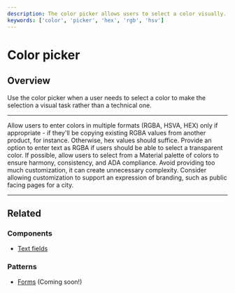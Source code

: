 ```yaml
---
description: The color picker allows users to select a color visually. It can produce values in various formats such as Hex, RGBA and HSV.
keywords: ['color', 'picker', 'hex', 'rgb', 'hsv']
---
```


# Color picker

<ComponentVisual
  figmaUrl=""
  storybookUrl="https://forge.tylerdev.io/main/?path=/story/components-color-picker--default" />

## Overview

Use the color picker when a user needs to select a color to make the selection a visual task rather than a technical one.

---

<DoDontGrid>
  <DoDontTextSection>
    <DoDontText type="do">Allow users to enter colors in multiple formats (RGBA, HSVA, HEX) only if appropriate - if they'll be copying existing RGBA values from another product, for instance. Otherwise, hex values should suffice.  </DoDontText>
    <DoDontText type="do">Provide an option to enter text as RGBA if users should be able to select a transparent color. </DoDontText>
    <DoDontText type="do">If possible, allow users to select from a Material palette of colors to ensure harmony, consistency, and ADA compliance.</DoDontText>
  </DoDontTextSection>
  <DoDontTextSection>
    <DoDontText type="dont">Avoid providing too much customization, it can create unnecessary complexity. Consider allowing customization to support an expression of branding, such as public facing pages for a city.</DoDontText>
  </DoDontTextSection>
</DoDontGrid>

---

## Related

### Components

- [Text fields](/components/text-field)

### Patterns

- [Forms](#) (Coming soon!)
